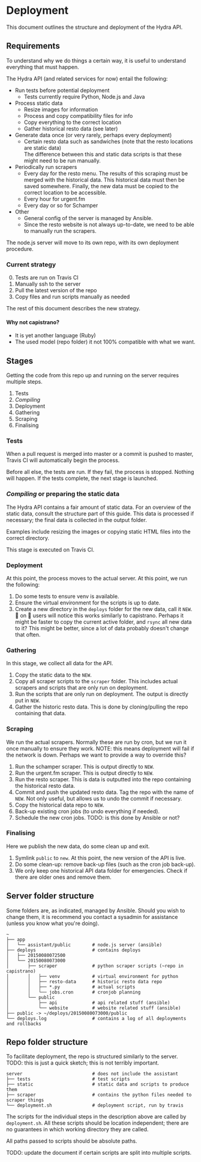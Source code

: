 # Deployment

This document outlines the structure and deployment of the Hydra API.

## Requirements

To understand why we do things a certain way, it is useful to understand everything that must
happen.

The Hydra API (and related services for now) entail the following:

- Run tests before potential deployment
    - Tests currently require Python, Node.js and Java
- Process static data
    - Resize images for information
    - Process and copy compatibility files for info
    - Copy everything to the correct location
    - Gather historical resto data (see later)
- Generate data once (or very rarely, perhaps every deployment)
    - Certain resto data such as sandwiches (note that the resto locations are static data)  
      The difference between this and static data scripts is that these might need to be run
      manually.
- Periodically run scrapers
    - Every day for the resto menu. The results of this scraping must be merged with the
      historical data. This historical data must then be saved somewhere. Finally, the new
      data must be copied to the correct location to be accessible.
    - Every hour for urgent.fm
    - Every day or so for Schamper
- Other
    - General config of the server is managed by Ansible.
    - Since the resto website is not always up-to-date, we need to be able to manually run
      the scrapers.
    
The node.js server will move to its own repo, with its own deployment procedure. 
    
### Current strategy

0. Tests are run on Travis CI
1. Manually ssh to the server
2. Pull the latest version of the repo
3. Copy files and run scripts manually as needed

The rest of this document describes the new strategy.

#### Why not capistrano?

- It is yet another language (Ruby)
- The used model (repo folder) it not 100% compatible with what we want.

## Stages

Getting the code from this repo up and running on the server requires multiple steps.

1. Tests
2. _Compiling_
3. Deployment
3. Gathering
4. Scraping
5. Finalising

### Tests

When a pull request is merged into master or a commit is pushed to master, Travis CI will
automatically begin the process.

Before all else, the tests are run. If they fail, the process is stopped. Nothing will happen.
If the tests complete, the next stage is launched.

### _Compiling_ or preparing the static data

The Hydra API contains a fair amount of static data. For an overview of the static data, consult
the structure part of this guide. This data is processed if necessary; the final data is collected
in the output folder.

Examples include resizing the images or copying static HTML files into the correct directory.

This stage is executed on Travis CI.

### Deployment

At this point, the process moves to the actual server. At this point, we run the following:

1. Do some tests to ensure venv is available.
2. Ensure the virtual environment for the scripts is up to date.
3. Create a new directory in the `deploys` folder for the new data, call it `NEW`.
   💎 on 🚊 users will notice this works similarly to capistrano.
   Perhaps it might be faster to copy the current active folder, and `rsync` all new data
   to it? This might be better, since a lot of data probably doesn't change that often.

### Gathering

In this stage, we collect all data for the API.

1. Copy the static data to the `NEW`.
2. Copy all scraper scripts to the `scraper` folder. This includes actual scrapers and scripts
   that are only run on deployment.
3. Run the scripts that are only run on deployment. The output is directly put in `NEW`.
4. Gather the historic resto data. This is done by cloning/pulling the repo containing that
   data.

### Scraping

We run the actual scrapers. Normally these are run by cron, but we run it once manually to ensure
they work. NOTE: this means deployment will fail if the network is down. Perhaps we want to
provide a way to override this?

1. Run the schamper scraper. This is output directly to `NEW`.
2. Run the urgent.fm scraper. This is output directly to `NEW`.
3. Run the resto scraper. This is data is outputted into the repo containing the historical
   resto data.
4. Commit and push the updated resto data. Tag the repo with the name of `NEW`.
   Not only useful, but allows us to undo the commit if necessary.
5. Copy the historical data repo to `NEW`.
5. Back-up existing cron jobs (to undo everything if needed).
6. Schedule the new cron jobs. TODO: is this done by Ansible or not?

### Finalising

Here we publish the new data, do some clean up and exit.

1. Symlink `public` to `new`. At this point, the new version of the API is live.
2. Do some clean-up: remove back-up files (such as the cron job back-up).
3. We only keep one historical API data folder for emergencies. Check if there are older
   ones and remove them.
   
   
## Server folder structure

Some folders are, as indicated, managed by Ansible. Should you wish to change them, it is recommend
you contact a sysadmin for assistance (unless you know what you're doing). 

```
~
├── app
│   └── assistant/public        # node.js server (ansible)
├── deploys                     # contains deploys 
│   ├── 20150080072500
│   └── 20150080073000
│       ├── scraper             # python scraper scripts (~repo in capistrano)
│       │   ├── venv            # virtual environment for python
│       │   ├── resto-data      # historic resto data repo
│       │   ├── *.py            # actual scripts
│       │   └── jobs.cron       # cronjob planning
│       └── public
│           ├── api             # api related stuff (ansible)
│           └── website         # website related stuff (ansible)
├── public -> ~/deploys/20150080073000/public
└── deploys.log                 # contains a log of all deployments and rollbacks
```

## Repo folder structure

To facilitate deployment, the repo is structured similarly to the server.
TODO: this is just a quick sketch; this is not terribly important.

```
server                          # does not include the assistant
├── tests                       # test scripts     
├── static                      # static data and scripts to produce them
├── scraper                     # contains the python files needed to scraper things
└── deployment.sh               # deployment script, run by travis
```

The scripts for the individual steps in the description above are called by `deployment.sh`. All
these scripts should be location independent; there are no guarantees in which working directory
they are called.

All paths passed to scripts should be absolute paths.

TODO: update the document if certain scripts are split into multiple scripts.